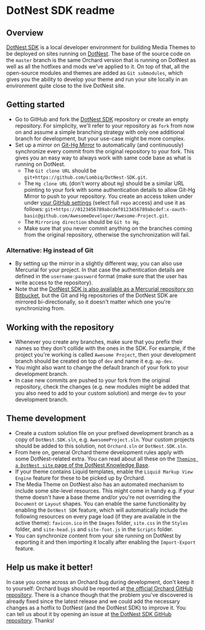 # DotNest SDK readme



## Overview

[DotNest SDK](https://github.com/Lombiq/DotNest-SDK) is a local developer environment for building Media Themes to be deployed on sites running on [DotNest](http://dotnest.com). The base of the source code on the `master` branch is the same Orchard version that is running on DotNest as well as all the hotfixes and mods we've applied to it. On top of that, all the open-source modules and themes are added as `Git submodules`, which gives you the ability to develop your theme and run your site locally in an environment quite close to the live DotNest site.


## Getting started

- Go to GitHub and fork the [DotNest SDK](https://github.com/Lombiq/DotNest-SDK) repository or create an empty repository. For simplicity, we'll refer to your repository as `fork` from now on and assume a simple branching strategy with only one additional branch for development, but your use-case might be more complex.
- Set up a mirror on [Git-Hg Mirror](http://githgmirror.com) to automatically (and continuously) synchronize every commit from the original repository to your fork. This gives you an easy way to always work with same code base as what is running on DotNest.
  - The `Git clone URL` should be `git+https://github.com/Lombiq/DotNest-SDK.git`.
  - The `Hg clone URL` (don't worry about `Hg`) should be a similar URL pointing to your fork with some authentication details to allow Git-Hg Mirror to push to your repository. You create an access token under under [your GitHub settings](https://github.com/settings/tokens) (select full `repo` access) and use it as follows: `git+https://0123456789abcdef0123456789abcdef:x-oauth-basic@github.com/AwesomeDeveloper/Awesome-Project.git`.
  - The `Mirroring direction` should be `Git to Hg`.
  - Make sure that you never commit anything on the branches coming from the original repository, otherwise the synchronization will fail.


### Alternative: Hg instead of Git

- By setting up the mirror in a slightly different way, you can also use Mercurial for your project. In that case the authentication details are defined in the `username:password` format (make sure that the user has write access to the repository).
- Note that the [DotNest SDK is also available as a Mercurial repository on Bitbucket](https://bitbucket.org/Lombiq/dotnest-sdk), but the Git and Hg repositories of the DotNest SDK are mirrored bi-directionally, so it doesn't matter which one you're synchronizing from.


## Working with the repository 

- Whenever you create any branches, make sure that you prefix their names so they don't collide with the ones in the SDK. For example, if the project you're working is called `Awesome Project`, then your development branch should be created on top of `dev` and name it e.g. `ap-dev`.
- You might also want to change the default branch of your fork to your development branch.
- In case new commits are pushed to your fork from the original repository, check the changes (e.g. new modules might be added that you also need to add to your custom solution) and merge `dev` to your development branch.


## Theme development

- Create a custom solution file on your prefixed development branch as a copy of `DotNest.SDK.sln`, e.g. `AwesomeProject.sln`. Your custom projects should be added to this solution, not `Orchard.sln` or `DotNest.SDK.sln`.
- From here on, general Orchard theme development rules apply with some DotNest-related extra. You can read about all these on the [`Theming a DotNest site` page of the DotNest Knowledge Base](https://dotnest.com/knowledge-base/topics/theming/).
- If your theme contains Liquid templates, enable the `Liquid Markup View Engine` feature for these to be picked up by Orchard.
- The Media Theme on DotNest also has an automated mechanism to include some site-level resources. This might come in handy e.g. if your theme doesn't have a base theme and/or you're not overriding the `Document` or `Layout` shapes. You can enable the same functionality by enabling the `DotNest SDK` feature, which will automatically include the following resources on every page load (if they are available in the active theme): `favicon.ico` in the `Images` folder, `site.css` in the `Styles` folder, and `site-head.js` and `site-foot.js` in the `Scripts` folder.
- You can synchronize content from your site running on DotNest by exporting it and then importing it locally after enabling the `Import-Export` feature.


## Help us make it better!

In case you come across an Orchard bug during development, don't keep it to yourself: Orchard bugs should be reported at [the official Orchard GitHub repository](https://github.com/OrchardCMS/Orchard). There is a chance though that the problem you've discovered is already fixed since the latest release and we could add the necessary changes as a hotfix to DotNest (and the DotNest SDK) to improve it. You can tell us about it by opening an issue at [the DotNest SDK GitHub repository](https://github.com/Lombiq/DotNest-SDK). Thanks!